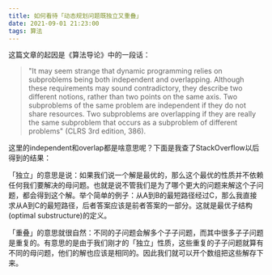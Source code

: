 ```yaml
---
title: 如何看待「动态规划问题既独立又重叠」
date: 2021-09-01 21:23:00
tags: 算法
---
```


这篇文章的起因是《算法导论》中的一段话：

> "It may seem strange that dynamic programming relies on subproblems being both independent and overlapping. Although these requirements may sound contradictory, they describe two different notions, rather than two points on the same axis. Two subproblems of the same problem are independent if they do not share resources. Two subproblems are overlapping if they are really the same subproblem that occurs as a subproblem of different problems" (CLRS 3rd edition, 386).

这里的independent和overlap都是啥意思呢？下面是我查了StackOverflow以后得到的结果：

「独立」的意思是说：如果我们说一个解是最优的，那么这个最优的性质并不依赖任何我们要解决的母问题。也就是说不管我们是为了哪个更大的问题来解这个子问题，都会得到这个解。举个简单的例子：从A到B的最短路径经过C，那么我直接求从A到C的最短路径，后者答案应该是前者答案的一部分。这就是最优子结构(optimal substructure)的定义。

「重叠」的意思就很自然：不同的子问题会解多个子子问题，而其中很多子子问题是重复的。有意思的是由于我们刚才的「独立」性质，这些重复的子子问题就算有不同的母问题，他们的解也应该是相同的。因此我们就可以开个数组把这些解存下来。
